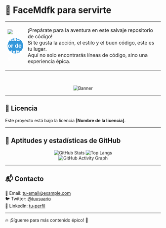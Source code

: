 # 🍁 FaceMdfk para servirte  

<div align="center">
  <table>
    <tr>
      <td>
        <div style="display: flex; align-items: center;">
          <div style="width: 50px; height: 50px; border-radius: 50%; background: #3498db; color: white; font-size: 18px; font-weight: bold; display: flex; justify-content: center; align-items: center; margin-right: 15px;">
            <img src="https://komarev.com/ghpvc/?username=FaceMdfk&style=flat-square&color=blue&label=" alt="Contador de visitas">
          </div>
          <div>
            <p>¡Prepárate para la aventura en este salvaje repositorio de código!<br>
            Si te gusta la acción, el estilo y el buen código, este es tu lugar.<br>
            Aquí no solo encontrarás líneas de código, sino una experiencia épica.</p>
          </div>
        </div>
      </td>
    </tr>
  </table>

  <br>

  ![Banner](some-boothill-gifs-v0-s34gs2v5zoqc1.gif)
</div>

---

## 📄 Licencia  
Este proyecto está bajo la licencia **[Nombre de la licencia]**.  

---

## 🚀 Aptitudes y estadísticas de GitHub  

<div align="center">
  <img src="https://github-readme-stats.vercel.app/api?username=FaceMdfk&show_icons=true&theme=tokyonight" alt="GitHub Stats" />
  <img src="https://github-readme-stats.vercel.app/api/top-langs/?username=FaceMdfk&layout=compact&theme=tokyonight" alt="Top Langs" />
  <br>
  <img src="https://github-readme-activity-graph.vercel.app/graph?username=FaceMdfk&theme=react-dark" alt="GitHub Activity Graph" />
</div>

---

## 📬 Contacto  
📧 Email: [tu-email@example.com](mailto:tu-email@example.com)  
🐦 Twitter: [@tuusuario](https://twitter.com/tuusuario)  
💼 LinkedIn: [tu-perfil](https://linkedin.com/in/tuusuario)  

---

🔥 ¡Sígueme para más contenido épico! 🚀  
